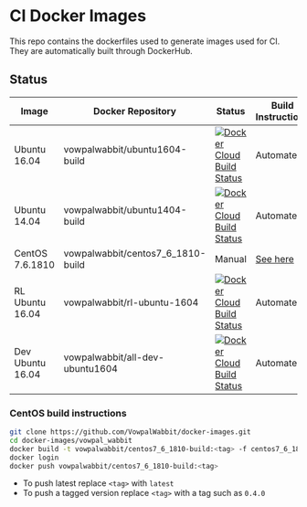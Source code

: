 # CI Docker Images

This repo contains the dockerfiles used to generate images used for CI. They are automatically built through DockerHub.

## Status

| Image | Docker Repository | Status | Build Instructions |
|---|---|---|---|
| Ubuntu 16.04 | vowpalwabbit/ubuntu1604-build | <a href="https://hub.docker.com/r/vowpalwabbit/ubuntu1604-build"><img alt="Docker Cloud Build Status" src="https://img.shields.io/docker/cloud/build/vowpalwabbit/ubuntu1604-build"></a> | Automated |
| Ubuntu 14.04 | vowpalwabbit/ubuntu1404-build |<a href="https://hub.docker.com/r/vowpalwabbit/ubuntu1404-build"><img alt="Docker Cloud Build Status" src="https://img.shields.io/docker/cloud/build/vowpalwabbit/ubuntu1404-build"></a>| Automated |
| CentOS 7.6.1810 | vowpalwabbit/centos7_6_1810-build | Manual | [See here](#CentOS-build-instructions) |
| RL Ubuntu 16.04 | vowpalwabbit/rl-ubuntu-1604 | <a href="https://hub.docker.com/r/vowpalwabbit/rl-ubuntu-1604"><img alt="Docker Cloud Build Status" src="https://img.shields.io/docker/cloud/build/vowpalwabbit/rl-ubuntu-1604"></a> | Automated |
| Dev Ubuntu 16.04 | vowpalwabbit/all-dev-ubuntu1604 | <a href="https://hub.docker.com/r/vowpalwabbit/all-dev-ubuntu1604"><img alt="Docker Cloud Build Status" src="https://img.shields.io/docker/cloud/build/vowpalwabbit/all-dev-ubuntu1604"></a> | Automated |


### CentOS build instructions
```sh
git clone https://github.com/VowpalWabbit/docker-images.git
cd docker-images/vowpal_wabbit
docker build -t vowpalwabbit/centos7_6_1810-build:<tag> -f centos7_6_1810-build.Dockerfile .
docker login
docker push vowpalwabbit/centos7_6_1810-build:<tag>
```

- To push latest replace `<tag>` with `latest`
- To push a tagged version replace `<tag>` with a tag such as `0.4.0`
